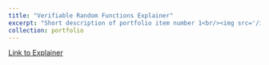 ```yaml
---
title: "Verifiable Random Functions Explainer"
excerpt: "Short description of portfolio item number 1<br/><img src='/images/500x300.png'>"
collection: portfolio
---
```



[Link to Explainer](https://docs.google.com/document/d/1vFOQDbcMPk9pUrsYV80sWR_i2W3fkSKwgvE9SBzaiA8/edit?usp=sharing)